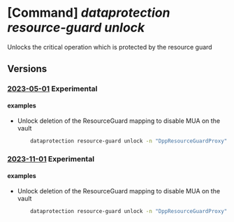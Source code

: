 # [Command] _dataprotection resource-guard unlock_

Unlocks the critical operation which is protected by the resource guard

## Versions

### [2023-05-01](/Resources/mgmt-plane/L3N1YnNjcmlwdGlvbnMve30vcmVzb3VyY2Vncm91cHMve30vcHJvdmlkZXJzL21pY3Jvc29mdC5kYXRhcHJvdGVjdGlvbi9iYWNrdXB2YXVsdHMve30vYmFja3VwcmVzb3VyY2VndWFyZHByb3hpZXMve30vdW5sb2NrZGVsZXRl/2023-05-01.xml) **Experimental**

<!-- mgmt-plane /subscriptions/{}/resourcegroups/{}/providers/microsoft.dataprotection/backupvaults/{}/backupresourceguardproxies/{}/unlockdelete 2023-05-01 -->

#### examples

- Unlock deletion of the ResourceGuard mapping to disable MUA on the vault
    ```bash
        dataprotection resource-guard unlock -n "DppResourceGuardProxy" -g "sampleRG" -v "sampleVault" --resource-guard-operation-requests "DisableMUA" --resource-to-be-deleted "/subscriptions/00000000-0000-0000-0000-000000000000/resourceGroups/sampleRG/providers/Microsoft.DataProtection/backupVaults/sampleVault/backupResourceGuardProxies/DppResourceGuardProxy"
    ```

### [2023-11-01](/Resources/mgmt-plane/L3N1YnNjcmlwdGlvbnMve30vcmVzb3VyY2Vncm91cHMve30vcHJvdmlkZXJzL21pY3Jvc29mdC5kYXRhcHJvdGVjdGlvbi9iYWNrdXB2YXVsdHMve30vYmFja3VwcmVzb3VyY2VndWFyZHByb3hpZXMve30vdW5sb2NrZGVsZXRl/2023-11-01.xml) **Experimental**

<!-- mgmt-plane /subscriptions/{}/resourcegroups/{}/providers/microsoft.dataprotection/backupvaults/{}/backupresourceguardproxies/{}/unlockdelete 2023-11-01 -->

#### examples

- Unlock deletion of the ResourceGuard mapping to disable MUA on the vault
    ```bash
        dataprotection resource-guard unlock -n "DppResourceGuardProxy" -g "sampleRG" -v "sampleVault" --resource-guard-operation-requests "DisableMUA" --resource-to-be-deleted "/subscriptions/00000000-0000-0000-0000-000000000000/resourceGroups/sampleRG/providers/Microsoft.DataProtection/backupVaults/sampleVault/backupResourceGuardProxies/DppResourceGuardProxy"
    ```
